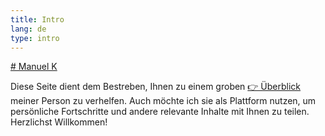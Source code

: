 ```yaml
---
title: Intro
lang: de
type: intro
---
```


<a href="h-card">
# Manuel K
</a>

Diese Seite dient dem Bestreben, Ihnen zu einem groben [👉 Überblick](/de/about) meiner Person zu verhelfen. Auch möchte ich sie als Plattform nutzen, um persönliche Fortschritte und andere relevante Inhalte mit Ihnen zu teilen. Herzlichst Willkommen!
